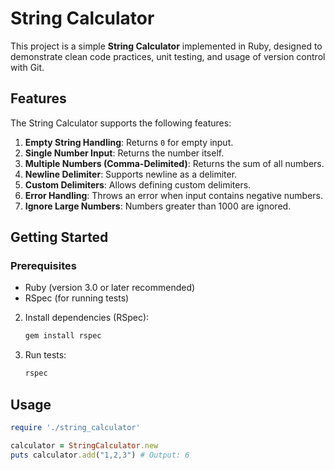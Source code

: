 # String Calculator

This project is a simple **String Calculator** implemented in Ruby, designed to demonstrate clean code practices, unit testing, and usage of version control with Git.

## Features

The String Calculator supports the following features:

1. **Empty String Handling**: Returns `0` for empty input.
2. **Single Number Input**: Returns the number itself.
3. **Multiple Numbers (Comma-Delimited)**: Returns the sum of all numbers.
4. **Newline Delimiter**: Supports newline as a delimiter.
5. **Custom Delimiters**: Allows defining custom delimiters.
6. **Error Handling**: Throws an error when input contains negative numbers.
7. **Ignore Large Numbers**: Numbers greater than 1000 are ignored.
## Getting Started

### Prerequisites
- Ruby (version 3.0 or later recommended)
- RSpec (for running tests)
2. Install dependencies (RSpec):
   ```bash
   gem install rspec

3. Run tests:
   ```bash
   rspec
## Usage

```ruby
require './string_calculator'

calculator = StringCalculator.new
puts calculator.add("1,2,3") # Output: 6
```
